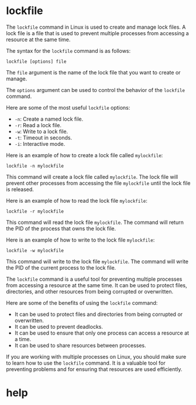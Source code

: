 # lockfile

The `lockfile` command in Linux is used to create and manage lock files. A lock file is a file that is used to prevent multiple processes from accessing a resource at the same time.

The syntax for the `lockfile` command is as follows:

```
lockfile [options] file
```

The `file` argument is the name of the lock file that you want to create or manage.

The `options` argument can be used to control the behavior of the `lockfile` command.

Here are some of the most useful `lockfile` options:

* `-n`: Create a named lock file.
* `-r`: Read a lock file.
* `-w`: Write to a lock file.
* `-t`: Timeout in seconds.
* `-i`: Interactive mode.

Here is an example of how to create a lock file called `mylockfile`:

```
lockfile -n mylockfile
```

This command will create a lock file called `mylockfile`. The lock file will prevent other processes from accessing the file `mylockfile` until the lock file is released.

Here is an example of how to read the lock file `mylockfile`:

```
lockfile -r mylockfile
```

This command will read the lock file `mylockfile`. The command will return the PID of the process that owns the lock file.

Here is an example of how to write to the lock file `mylockfile`:

```
lockfile -w mylockfile
```

This command will write to the lock file `mylockfile`. The command will write the PID of the current process to the lock file.

The `lockfile` command is a useful tool for preventing multiple processes from accessing a resource at the same time. It can be used to protect files, directories, and other resources from being corrupted or overwritten.

Here are some of the benefits of using the `lockfile` command:

* It can be used to protect files and directories from being corrupted or overwritten.
* It can be used to prevent deadlocks.
* It can be used to ensure that only one process can access a resource at a time.
* It can be used to share resources between processes.

If you are working with multiple processes on Linux, you should make sure to learn how to use the `lockfile` command. It is a valuable tool for preventing problems and for ensuring that resources are used efficiently.



# help 

```

```
